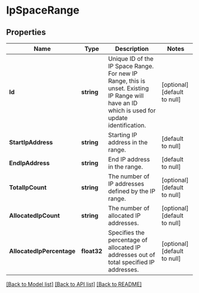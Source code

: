 # IpSpaceRange

## Properties
Name | Type | Description | Notes
------------ | ------------- | ------------- | -------------
**Id** | **string** | Unique ID of the IP Space Range. For new IP Range, this is unset. Existing IP Range will have an ID which is used for update identification. | [optional] [default to null]
**StartIpAddress** | **string** | Starting IP address in the range. | [default to null]
**EndIpAddress** | **string** | End IP address in the range. | [default to null]
**TotalIpCount** | **string** | The number of IP addresses defined by the IP range. | [optional] [default to null]
**AllocatedIpCount** | **string** | The number of allocated IP addresses. | [optional] [default to null]
**AllocatedIpPercentage** | **float32** | Specifies the percentage of allocated IP addresses out of total specified IP addresses. | [optional] [default to null]

[[Back to Model list]](../README.md#documentation-for-models) [[Back to API list]](../README.md#documentation-for-api-endpoints) [[Back to README]](../README.md)


